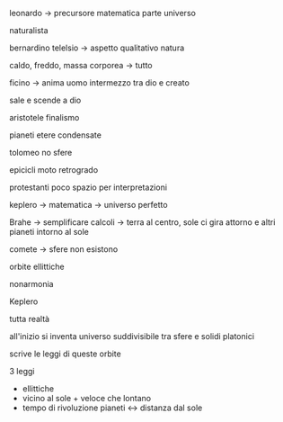 leonardo -> precursore matematica parte universo

naturalista



bernardino telelsio -> aspetto qualitativo natura

caldo, freddo, massa corporea -> tutto



ficino -> anima uomo intermezzo tra dio e creato

sale e scende a dio

aristotele finalismo

pianeti etere condensate



tolomeo no sfere

epicicli moto retrogrado

protestanti poco spazio per interpretazioni



keplero -> matematica -> universo perfetto



Brahe -> semplificare calcoli -> terra al centro, sole ci gira attorno e altri pianeti intorno al sole

comete -> sfere non esistono

orbite ellittiche

nonarmonia





Keplero

tutta realtà 

all'inizio si inventa  universo suddivisibile tra sfere e solidi platonici

scrive le leggi di queste orbite

3 leggi

* ellittiche
* vicino al sole + veloce che lontano
* tempo di rivoluzione pianeti <-> distanza dal sole